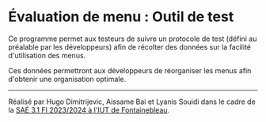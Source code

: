 # Évaluation de menu : Outil de test

Ce programme permet aux testeurs de suivre un protocole de test
(défini au préalable par les développeurs) afin de récolter des
données sur la facilité d'utilisation des menus.

Ces données permettront aux développeurs de réorganiser les menus
afin d'obtenir une organisation optimale.

---

Réalisé par Hugo Dimitrijevic, Aissame Bai et Lyanis Souidi dans le cadre de la [SAÉ 3.1 FI 2023/2024 à l'IUT de Fontainebleau](http://www.iut-fbleau.fr/sitebp/sae3/31_2023/R9O9Y6NMKZMEE0M1.php).
